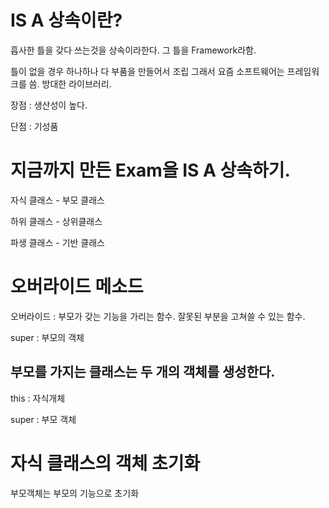 # IS A 상속이란?

흡사한 틀을 갖다 쓰는것을 상속이라한다.
그 틀을 Framework라함.

틀이 없을 경우 하나하나 다 부품을 만들어서 조립
그래서 요즘 소프트웨어는 프레임워크를 씀. 방대한 라이브러리. 

장점 : 생산성이 높다.

단점 : 기성품 

# 지금까지 만든 Exam을 IS A 상속하기.

자식 클래스 - 부모 클래스

하위 클래스 - 상위클래스

파생 클래스 - 기반 클래스


# 오버라이드 메소드

오버라이드 : 부모가 갖는 기능을 가리는 함수. 잘못된 부분을 고쳐쓸 수 있는 함수.

super : 부모의 객체

## 부모를 가지는 클래스는 두 개의 객체를 생성한다.

this : 자식개체

super : 부모 객체

# 자식 클래스의 객체 초기화

부모객체는 부모의 기능으로 초기화


